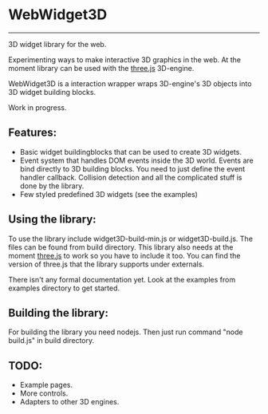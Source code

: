 WebWidget3D
=======
-------

3D widget library for the web.

Experimenting ways to make interactive 3D graphics in the web. At the moment library can be used with the [three.js](http://github.com/mrdoob/three.js) 3D-engine.

WebWidget3D is a interaction wrapper wraps 3D-engine's 3D objects into 3D widget building blocks.

Work in progress.

Features:
-------
* Basic widget buildingblocks that can be used to create 3D widgets.
* Event system that handles DOM events inside the 3D world. Events are bind directly to 3D building blocks.
You need to just define the event handler callback. Collision detection and all the complicated stuff is done by the library.
* Few styled predefined 3D widgets (see the examples)


Using the library:
-------

To use the library include widget3D-build-min.js or widget3D-build.js. The files can be found from build directory.
This library also needs at the moment [three.js](http://github.com/mrdoob/three.js) to work so you have to include it too.
You can find the version of three.js that the library supports under externals.

There isn't any formal documentation yet. Look at the examples from examples directory to get started.

Building the library:
-------

For building the library you need nodejs. Then just run command "node build.js" in build directory.

TODO:
-------
* Example pages.
* More controls.
* Adapters to other 3D engines.
